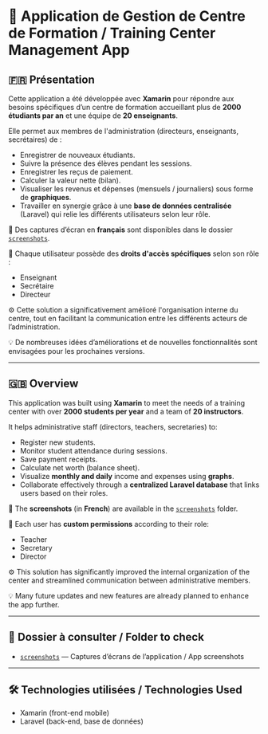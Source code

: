 # 📱 Application de Gestion de Centre de Formation / Training Center Management App

## 🇫🇷 Présentation

Cette application a été développée avec **Xamarin** pour répondre aux besoins spécifiques d’un centre de formation accueillant plus de **2000 étudiants par an** et une équipe de **20 enseignants**.

Elle permet aux membres de l'administration (directeurs, enseignants, secrétaires) de :

- Enregistrer de nouveaux étudiants.
- Suivre la présence des élèves pendant les sessions.
- Enregistrer les reçus de paiement.
- Calculer la valeur nette (bilan).
- Visualiser les revenus et dépenses (mensuels / journaliers) sous forme de **graphiques**.
- Travailler en synergie grâce à une **base de données centralisée** (Laravel) qui relie les différents utilisateurs selon leur rôle.

📸 Des captures d’écran en **français** sont disponibles dans le dossier [`screenshots`](./screenshots).

🔐 Chaque utilisateur possède des **droits d'accès spécifiques** selon son rôle :
- Enseignant
- Secrétaire
- Directeur

⚙️ Cette solution a significativement amélioré l'organisation interne du centre, tout en facilitant la communication entre les différents acteurs de l’administration.

💡 De nombreuses idées d’améliorations et de nouvelles fonctionnalités sont envisagées pour les prochaines versions.

---

## 🇬🇧 Overview

This application was built using **Xamarin** to meet the needs of a training center with over **2000 students per year** and a team of **20 instructors**.

It helps administrative staff (directors, teachers, secretaries) to:

- Register new students.
- Monitor student attendance during sessions.
- Save payment receipts.
- Calculate net worth (balance sheet).
- Visualize **monthly and daily** income and expenses using **graphs**.
- Collaborate effectively through a **centralized Laravel database** that links users based on their roles.

📸 The **screenshots** (in **French**) are available in the [`screenshots`](./screenshots) folder.

🔐 Each user has **custom permissions** according to their role:
- Teacher
- Secretary
- Director

⚙️ This solution has significantly improved the internal organization of the center and streamlined communication between administrative members.

💡 Many future updates and new features are already planned to enhance the app further.

---

## 📂 Dossier à consulter / Folder to check

- [`screenshots`](./screenshots) — Captures d’écrans de l’application / App screenshots

---

## 🛠️ Technologies utilisées / Technologies Used

- Xamarin (front-end mobile)
- Laravel (back-end, base de données)
